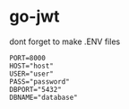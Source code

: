 # go-jwt

dont forget to make .ENV files

``` 
PORT=8000
HOST="host"
USER="user"
PASS="password"
DBPORT="5432"
DBNAME="database" 
```
